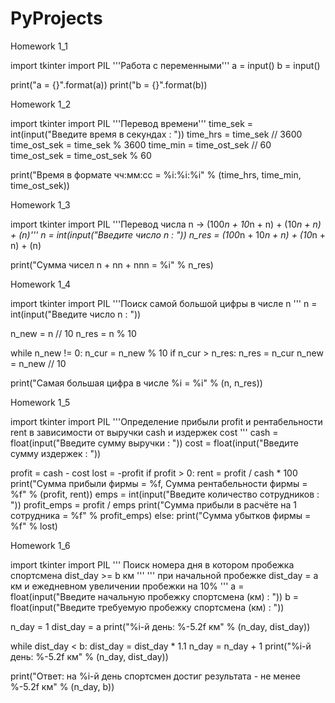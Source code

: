 # PyProjects
Homework 1_1

import tkinter
import PIL
'''Работа с переменными'''
a = input()
b = input()

print("a = {}".format(a))
print("b = {}".format(b))

Homework 1_2

import tkinter
import PIL
'''Перевод времени'''
time_sek = int(input("Введите время в секундах : "))
time_hrs = time_sek // 3600
time_ost_sek = time_sek % 3600
time_min = time_ost_sek // 60
time_ost_sek = time_ost_sek % 60

print("Время в формате чч:мм:сс = %i:%i:%i" % (time_hrs, time_min, time_ost_sek))

Homework 1_3

import tkinter
import PIL
'''Перевод числа n -> (100*n + 10*n + n) + (10*n + n) + (n)'''
n = int(input("Введите число n : "))
n_res = (100*n + 10*n + n) + (10*n + n) + (n)

print("Сумма чисел n + nn + nnn = %i" % n_res)

Homework 1_4

import tkinter
import PIL
'''Поиск самой большой цифры в числе n '''
n = int(input("Введите число n : "))

n_new = n // 10
n_res = n % 10

while n_new != 0:
    n_cur = n_new % 10
    if n_cur > n_res:
        n_res = n_cur
    n_new = n_new // 10

print("Самая большая цифра в числе %i = %i" % (n, n_res))

Homework 1_5

import tkinter
import PIL
'''Определение прибыли profit и рентабельности rent в зависимости от выручки cash и издержек cost '''
cash = float(input("Введите сумму выручки : "))
cost = float(input("Введите сумму издержек : "))

profit = cash - cost
lost = -profit
if profit > 0:
    rent = profit / cash * 100
    print("Сумма прибыли фирмы = %f, Сумма рентабельности фирмы = %f" % (profit, rent))
    emps = int(input("Введите количество сотрудников : "))
    profit_emps = profit / emps
    print("Сумма прибыли в расчёте на 1 сотрудника = %f" % profit_emps)
else:
    print("Сумма убытков фирмы = %f" % lost)

Homework 1_6

import tkinter
import PIL
''' Поиск номера дня в котором пробежка спортсмена dist_day >= b км '''
''' при начальной пробежке dist_day = a км и ежедневном увеличении пробежки на 10% '''
a = float(input("Введите начальную пробежку спортсмена (км) : "))
b = float(input("Введите требуемую пробежку спортсмена (км) : "))

n_day = 1
dist_day = a
print("%i-й день: %-5.2f км" % (n_day, dist_day))

while dist_day < b:
    dist_day = dist_day * 1.1
    n_day = n_day + 1
    print("%i-й день: %-5.2f км" % (n_day, dist_day))

print("Ответ: на %i-й день спортсмен достиг результата - не менее %-5.2f км" % (n_day, b))
